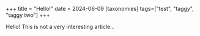 +++
title = "Hello!"
date = 2024-06-09
[taxonomies]
tags=["test", "taggy", "taggy two"]
+++

Hello! This is not a very interesting article...
